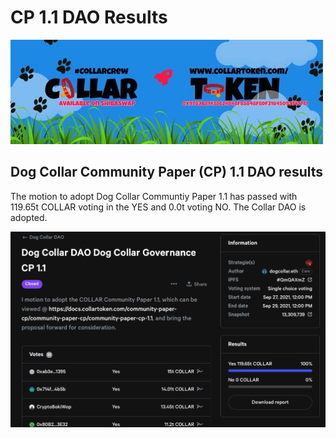 # CP 1.1 DAO Results

![](../../../.gitbook/assets/1080x360.jpg)

## Dog Collar Community Paper \(CP\) 1.1 DAO results

The motion to adopt Dog Collar Communtiy Paper 1.1 has passed with 119.65t COLLAR voting in the YES and 0.0t voting NO.  The Collar DAO is adopted.

![](../../../.gitbook/assets/screen-shot-2021-09-29-at-1.05.47-pm.png)

